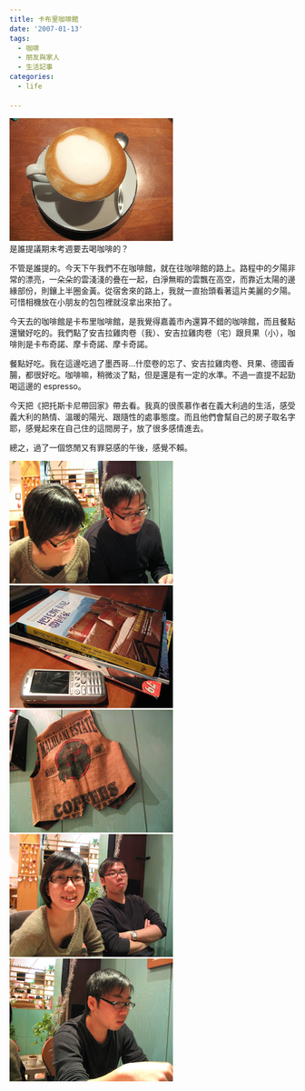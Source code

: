 ```yaml
---
title: 卡布里咖啡館
date: '2007-01-13'
tags:
  - 咖啡
  - 朋友與家人
  - 生活記事
categories:
  - life

---
```

[![](images/0.jpg)](http://picasaweb.google.com.tw/yurenju/PcqalF/photo#5019503298556425890)  
是誰提議期末考週要去喝咖啡的？  
  
不管是誰提的。今天下午我們不在咖啡館，就在往咖啡館的路上。路程中的夕陽非常的漂亮，一朵朵的雲淺淺的疊在一起，白淨無暇的雲飄在高空，而靠近太陽的邊緣部份，則鑲上半圈金黃。從宿舍來的路上，我就一直抬頭看著這片美麗的夕陽。可惜相機放在小朋友的包包裡就沒拿出來拍了。  
  
今天去的咖啡館是卡布里咖啡館，是我覺得嘉義市內還算不錯的咖啡館，而且餐點還蠻好吃的。我們點了安吉拉雞肉卷（我）、安吉拉雞肉卷（宅）跟貝果（小），咖啡則是卡布奇諾、摩卡奇諾、摩卡奇諾。  
  
餐點好吃。我在這邊吃過了墨西哥…什麼卷的忘了、安吉拉雞肉卷、貝果、德國香腸，都很好吃。咖啡嘛，稍微淡了點，但是還是有一定的水準。不過一直提不起勁喝這邊的 espresso。  
  
今天把《把托斯卡尼帶回家》帶去看。我真的很羨慕作者在義大利過的生活，感受義大利的熱情、溫暖的陽光、跟隨性的處事態度。而且他們會幫自己的房子取名字耶，感覺起來在自己住的這間房子，放了很多感情進去。  
  
總之，過了一個悠閒又有罪惡感的午後，感覺不賴。  
  
[![](images/1.jpg)](http://picasaweb.google.com.tw/yurenju/PcqalF/photo#5019503302851393202) [![](images/2.jpg)](http://picasaweb.google.com.tw/yurenju/PcqalF/photo#5019503315736295138) [![](images/3.jpg)](http://picasaweb.google.com.tw/yurenju/PcqalF/photo#5019503320031262450) [![](images/4.jpg)](http://picasaweb.google.com.tw/yurenju/PcqalF/photo#5019503328621197090) [![](images/5.jpg)](http://picasaweb.google.com.tw/yurenju/PcqalF/photo#5019503332916164402)